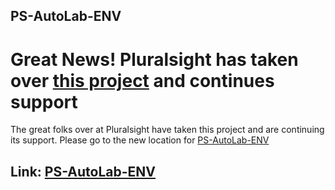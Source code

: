 ## PS-AutoLab-ENV

# Great News!  Pluralsight has taken over [this project](GitHub.com/pluralsight/PS-Autolab-Env) and continues support

The great folks over at Pluralsight have taken this project and are continuing its support. Please go to the new location for [PS-AutoLab-ENV](GitHub.com/pluralsight/PS-Autolab-Env)

## Link: [PS-AutoLab-ENV](GitHub.com/pluralsight/PS-Autolab-Env)

